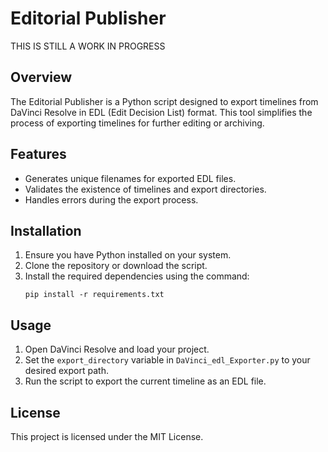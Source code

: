 # Editorial Publisher

THIS IS STILL A WORK IN PROGRESS

## Overview
The Editorial Publisher is a Python script designed to export timelines from DaVinci Resolve in EDL (Edit Decision List) format. This tool simplifies the process of exporting timelines for further editing or archiving.

## Features
- Generates unique filenames for exported EDL files.
- Validates the existence of timelines and export directories.
- Handles errors during the export process.

## Installation
1. Ensure you have Python installed on your system.
2. Clone the repository or download the script.
3. Install the required dependencies using the command:
   ```
   pip install -r requirements.txt
   ```

## Usage
1. Open DaVinci Resolve and load your project.
2. Set the `export_directory` variable in `DaVinci_edl_Exporter.py` to your desired export path.
3. Run the script to export the current timeline as an EDL file.

## License
This project is licensed under the MIT License.